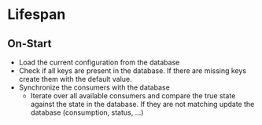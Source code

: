 # Lifespan

## On-Start

- Load the current configuration from the database
- Check if all keys are present in the database. If there are missing keys create them with the default value.
- Synchronize the consumers with the database
    - Iterate over all available consumers and compare the true state against the state in the database. If they are not matching update the database (consumption, status, ...)
